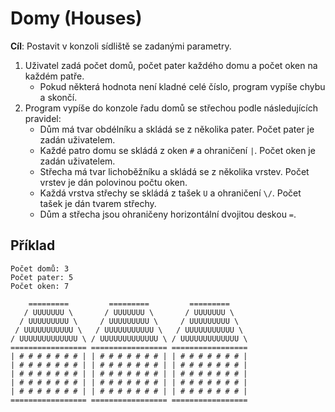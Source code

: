 # Domy (Houses)

**Cíl**:
Postavit v konzoli sídliště se zadanými parametry.

1. Uživatel zadá počet domů, počet pater každého domu a počet oken na každém patře.
    - Pokud některá hodnota není kladné celé číslo, program vypíše chybu a skončí.
2. Program vypíše do konzole řadu domů se střechou podle následujících pravidel:
    - Dům má tvar obdélníku a skládá se z několika pater. Počet pater je zadán uživatelem.
    - Každé patro domu se skládá z oken `#` a ohraničení `|`. Počet oken je zadán uživatelem.
    - Střecha má tvar lichoběžníku a skládá se z několika vrstev. Počet vrstev je dán polovinou počtu oken.
    - Každá vrstva střechy se skládá z tašek `U` a ohraničení `\/`. Počet tašek je dán tvarem střechy.
    - Dům a střecha jsou ohraničeny horizontální dvojitou deskou `=`.

## Příklad

```
Počet domů: 3
Počet pater: 5
Počet oken: 7

    =========         =========         =========    
   / UUUUUUU \       / UUUUUUU \       / UUUUUUU \   
  / UUUUUUUUU \     / UUUUUUUUU \     / UUUUUUUUU \  
 / UUUUUUUUUUU \   / UUUUUUUUUUU \   / UUUUUUUUUUU \ 
/ UUUUUUUUUUUUU \ / UUUUUUUUUUUUU \ / UUUUUUUUUUUUU \
================= ================= =================
| # # # # # # # | | # # # # # # # | | # # # # # # # |
| # # # # # # # | | # # # # # # # | | # # # # # # # |
| # # # # # # # | | # # # # # # # | | # # # # # # # |
| # # # # # # # | | # # # # # # # | | # # # # # # # |
| # # # # # # # | | # # # # # # # | | # # # # # # # |
================= ================= =================
```